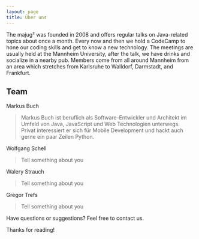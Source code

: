 ```yaml
---
layout: page
title: Über uns
---
```


<p class="message">
  The majug² was founded in 2008 and offers regular talks on Java-related topics about once a month. Every now and then we hold a CodeCamp to hone our coding skills and get to know a new technology.
  The meetings are usually held at the Mannheim University, after the talk, we have drinks and socialize in a nearby pub. Members come from all around Mannheim from an area which stretches from Karlsruhe to Walldorf, Darmstadt, and Frankfurt.
</p>

## Team

Markus Buch

> Markus Buch ist beruflich als Software-Entwickler und Architekt im Umfeld von Java, JavaScript und Web Technologien unterwegs. Privat interessiert er sich für Mobile Development und hackt auch gerne ein paar Zeilen Python.

Wolfgang Schell

> Tell something about you

Walery Strauch

> Tell something about you

Gregor Trefs

> Tell something about you

Have questions or suggestions? Feel free to contact us.

Thanks for reading!
